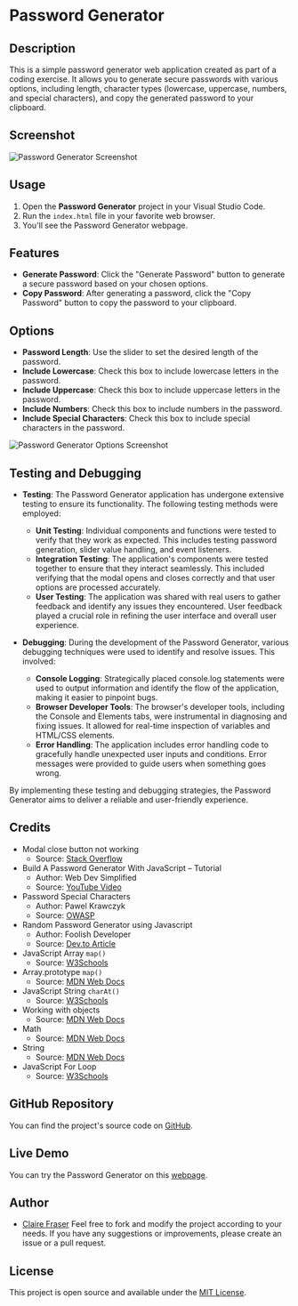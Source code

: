 # Password Generator

## Description

This is a simple password generator web application created as part of a coding exercise. It allows you to generate secure passwords with various options, including length, character types (lowercase, uppercase, numbers, and special characters), and copy the generated password to your clipboard.

## Screenshot

![Password Generator Screenshot](./asssets/images/website-screenshot.png)

## Usage

1. Open the **Password Generator** project in your Visual Studio Code.
2. Run the `index.html` file in your favorite web browser.
3. You'll see the Password Generator webpage.

## Features

- **Generate Password**: Click the "Generate Password" button to generate a secure password based on your chosen options.
- **Copy Password**: After generating a password, click the "Copy Password" button to copy the password to your clipboard.

## Options

- **Password Length**: Use the slider to set the desired length of the password.
- **Include Lowercase**: Check this box to include lowercase letters in the password.
- **Include Uppercase**: Check this box to include uppercase letters in the password.
- **Include Numbers**: Check this box to include numbers in the password.
- **Include Special Characters**: Check this box to include special characters in the password.

![Password Generator Options Screenshot](./asssets/images/Password-Generator-Options.png)

## Testing and Debugging

- **Testing**: The Password Generator application has undergone extensive testing to ensure its functionality. The following testing methods were employed:
  - **Unit Testing**: Individual components and functions were tested to verify that they work as expected. This includes testing password generation, slider value handling, and event listeners.
  - **Integration Testing**: The application's components were tested together to ensure that they interact seamlessly. This included verifying that the modal opens and closes correctly and that user options are processed accurately.
  - **User Testing**: The application was shared with real users to gather feedback and identify any issues they encountered. User feedback played a crucial role in refining the user interface and overall user experience.

- **Debugging**: During the development of the Password Generator, various debugging techniques were used to identify and resolve issues. This involved:
  - **Console Logging**: Strategically placed console.log statements were used to output information and identify the flow of the application, making it easier to pinpoint bugs.
  - **Browser Developer Tools**: The browser's developer tools, including the Console and Elements tabs, were instrumental in diagnosing and fixing issues. It allowed for real-time inspection of variables and HTML/CSS elements.
  - **Error Handling**: The application includes error handling code to gracefully handle unexpected user inputs and conditions. Error messages were provided to guide users when something goes wrong.

By implementing these testing and debugging strategies, the Password Generator aims to deliver a reliable and user-friendly experience.

## Credits

- Modal close button not working
  - Source: [Stack Overflow](https://stackoverflow.com/questions/44630666/modal-close-button-not-working)
- Build A Password Generator With JavaScript – Tutorial
  - Author: Web Dev Simplified
  - Source: [YouTube Video](https://www.youtube.com/watch?v=iKo9pDKKHnc)
- Password Special Characters
  - Author: Pawel Krawczyk
  - Source: [OWASP](https://owasp.org/www-community/password-special-characters)
- Random Password Generator using Javascript
  - Author: Foolish Developer
  - Source: [Dev.to Article](https://dev.to/code_mystery/random-password-generator-using-javascript-6a)
- JavaScript Array `map()`
  - Source: [W3Schools](https://www.w3schools.com/jsref/jsref_map.asp)
- Array.prototype `map()`
  - Source: [MDN Web Docs](https://developer.mozilla.org/en-US/docs/Web/JavaScript/Reference/Global_Objects/Array/map)
- JavaScript String `charAt()`
  - Source: [W3Schools](https://www.w3schools.com/jsref/jsref_charat.asp)
- Working with objects
  - Source: [MDN Web Docs](https://developer.mozilla.org/en-US/docs/Web/JavaScript/Guide/Working_with_objects)
- Math
  - Source: [MDN Web Docs](https://developer.mozilla.org/en-US/docs/Web/JavaScript/Reference/Global_Objects/Math)
- String
  - Source: [MDN Web Docs](https://developer.mozilla.org/en-US/docs/Web/JavaScript/Reference/Global_Objects/String)
- JavaScript For Loop
  - Source: [W3Schools](https://www.w3schools.com/js/js_loop_for.asp)

## GitHub Repository

You can find the project's source code on [GitHub](https://github.com/ClaireFraser121/JavaScript-Password-Generator).

## Live Demo

You can try the Password Generator on this [webpage](https://clairefraser121.github.io/JavaScript-Password-Generator/).

## Author

- [Claire Fraser](https://github.com/ClaireFraser121)
Feel free to fork and modify the project according to your needs. If you have any suggestions or improvements, please create an issue or a pull request.

## License

This project is open source and available under the [MIT License](LICENSE).
